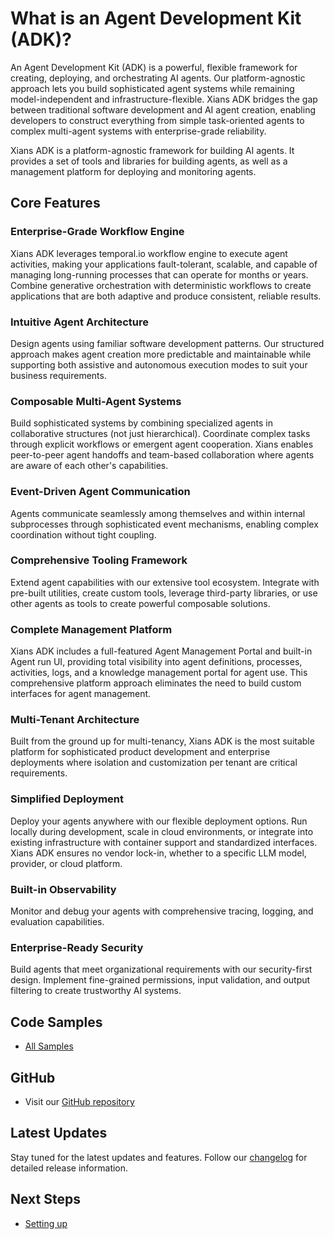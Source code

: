 # What is an Agent Development Kit (ADK)?

An Agent Development Kit (ADK) is a powerful, flexible framework for creating, deploying, and orchestrating AI agents. Our platform-agnostic approach lets you build sophisticated agent systems while remaining model-independent and infrastructure-flexible. Xians ADK bridges the gap between traditional software development and AI agent creation, enabling developers to construct everything from simple task-oriented agents to complex multi-agent systems with enterprise-grade reliability.

Xians ADK is a platform-agnostic framework for building AI agents. It provides a set of tools and libraries for building agents, as well as a management platform for deploying and monitoring agents.

## Core Features

### **Enterprise-Grade Workflow Engine**

Xians ADK leverages temporal.io workflow engine to execute agent activities, making your applications fault-tolerant, scalable, and capable of managing long-running processes that can operate for months or years. Combine generative orchestration with deterministic workflows to create applications that are both adaptive and produce consistent, reliable results.

### **Intuitive Agent Architecture**

Design agents using familiar software development patterns. Our structured approach makes agent creation more predictable and maintainable while supporting both assistive and autonomous execution modes to suit your business requirements.

### **Composable Multi-Agent Systems**

Build sophisticated systems by combining specialized agents in collaborative structures (not just hierarchical). Coordinate complex tasks through explicit workflows or emergent agent cooperation. Xians enables peer-to-peer agent handoffs and team-based collaboration where agents are aware of each other's capabilities.

### **Event-Driven Agent Communication**

Agents communicate seamlessly among themselves and within internal subprocesses through sophisticated event mechanisms, enabling complex coordination without tight coupling.

### **Comprehensive Tooling Framework**

Extend agent capabilities with our extensive tool ecosystem. Integrate with pre-built utilities, create custom tools, leverage third-party libraries, or use other agents as tools to create powerful composable solutions.

### **Complete Management Platform**

Xians ADK includes a full-featured Agent Management Portal and built-in Agent run UI, providing total visibility into agent definitions, processes, activities, logs, and a knowledge management portal for agent use. This comprehensive platform approach eliminates the need to build custom interfaces for agent management.

### **Multi-Tenant Architecture**

Built from the ground up for multi-tenancy, Xians ADK is the most suitable platform for sophisticated product development and enterprise deployments where isolation and customization per tenant are critical requirements.

### **Simplified Deployment**

Deploy your agents anywhere with our flexible deployment options. Run locally during development, scale in cloud environments, or integrate into existing infrastructure with container support and standardized interfaces. Xians ADK ensures no vendor lock-in, whether to a specific LLM model, provider, or cloud platform.

### **Built-in Observability**

Monitor and debug your agents with comprehensive tracing, logging, and evaluation capabilities.

### **Enterprise-Ready Security**

Build agents that meet organizational requirements with our security-first design. Implement fine-grained permissions, input validation, and output filtering to create trustworthy AI systems.

## Code Samples

- [All Samples](https://github.com/XiansAiPlatform/XiansAi.PublicDocs/tree/main/samples)

## GitHub

- Visit our [GitHub repository](https://github.com/XiansAiPlatform)

## Latest Updates

Stay tuned for the latest updates and features. Follow our [changelog](https://github.com/XiansAiPlatform/XiansAi.Lib/releases) for detailed release information.

## Next Steps

- [Setting up](1-setting-up.md)
